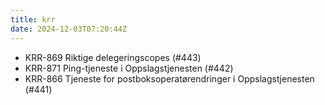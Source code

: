 ```yaml
---
title: krr
date: 2024-12-03T07:20:44Z
---
```

- KRR-869 Riktige delegeringscopes (#443)
- KRR-871 Ping-tjeneste i Oppslagstjenesten (#442)
- KRR-866 Tjeneste for postboksoperatørendringer i Oppslagstjenesten (#441)

